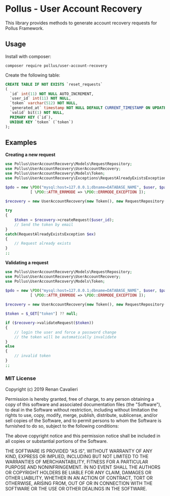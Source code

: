 # Pollus - User Account Recovery

This library provides methods to generate account recovery requests for Pollus Framework.

## Usage

Install with composer:

```composer require pollus/user-account-recovery```

Create the following table:

```sql
CREATE TABLE IF NOT EXISTS `reset_requests` 
(
  `id` int(11) NOT NULL AUTO_INCREMENT,
  `user_id` int(11) NOT NULL,
  `token` varchar(512) NOT NULL,
  `generated_at` timestamp NOT NULL DEFAULT CURRENT_TIMESTAMP ON UPDATE CURRENT_TIMESTAMP,
  `valid` bit(1) NOT NULL,
  PRIMARY KEY (`id`),
  UNIQUE KEY `token` (`token`)
);
```

## Examples

**Creating a new request**

```php
use Pollus\UserAccountRecovery\Models\RequestRepository;
use Pollus\UserAccountRecovery\UserAccountRecovery;
use Pollus\UserAccountRecovery\Models\Token;
use Pollus\UserAccountRecovery\Exceptions\RequestAlreadyExistsException;

$pdo = new \PDO("mysql:host=127.0.0.1;dbname=DATABASE_NAME", $user, $password, 
           [ \PDO::ATTR_ERRMODE => \PDO::ERRMODE_EXCEPTION ]);
				
$recovery = new UserAccountRecovery(new Token(), new RequestRepository($pdo), 600);

try
{
    $token = $recovery->createRequest($user_id);
    // Send the token by email
}
catch(RequestAlreadyExistsException $ex)
{
    // Request already exists
}
;;
```

**Validating a request**
```php
use Pollus\UserAccountRecovery\Models\RequestRepository;
use Pollus\UserAccountRecovery\UserAccountRecovery;
use Pollus\UserAccountRecovery\Models\Token;

$pdo = new \PDO("mysql:host=127.0.0.1;dbname=DATABASE_NAME", $user, $password, 
           [ \PDO::ATTR_ERRMODE => \PDO::ERRMODE_EXCEPTION ]);
				
$recovery = new UserAccountRecovery(new Token(), new RequestRepository($pdo), 600);

$token = $_GET["token"] ?? null;

if ($recovery->validateRequest($token))
{
    // login the user and force a password change
    // the token will be automatically invalidate
}
else
{
    // invalid token
}
;;
```
### MIT License

Copyright (c) 2019 Renan Cavalieri

Permission is hereby granted, free of charge, to any person obtaining a copy
of this software and associated documentation files (the "Software"), to deal
in the Software without restriction, including without limitation the rights
to use, copy, modify, merge, publish, distribute, sublicense, and/or sell
copies of the Software, and to permit persons to whom the Software is
furnished to do so, subject to the following conditions:

The above copyright notice and this permission notice shall be included in all
copies or substantial portions of the Software.

THE SOFTWARE IS PROVIDED "AS IS", WITHOUT WARRANTY OF ANY KIND, EXPRESS OR
IMPLIED, INCLUDING BUT NOT LIMITED TO THE WARRANTIES OF MERCHANTABILITY,
FITNESS FOR A PARTICULAR PURPOSE AND NONINFRINGEMENT. IN NO EVENT SHALL THE
AUTHORS OR COPYRIGHT HOLDERS BE LIABLE FOR ANY CLAIM, DAMAGES OR OTHER
LIABILITY, WHETHER IN AN ACTION OF CONTRACT, TORT OR OTHERWISE, ARISING FROM,
OUT OF OR IN CONNECTION WITH THE SOFTWARE OR THE USE OR OTHER DEALINGS IN THE
SOFTWARE.